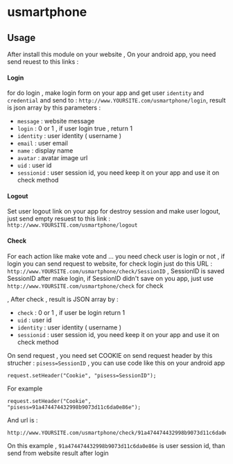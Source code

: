 usmartphone
===========


## Usage
After install this module on your website , On your android app, you need send reuest to this links : 

#### Login
for do login , make login form on your app and get user `identity` and `credential` and send to : `http://www.YOURSITE.com/usmartphone/login`, result is json array by this parameters :
* `message` : website message
* `login` : 0 or 1 , if user login true , return 1
* `identity` : user identity ( username )
* `email` : user email
* `name` : display name
* `avatar` : avatar image url
* `uid` : user id
* `sessionid` : user session id, you need keep it on your app and use it on check method

#### Logout
Set user logout link on your app for destroy session and make user logout, just send empty resuest to this link : `http://www.YOURSITE.com/usmartphone/logout`

#### Check
For each action like make vote and ... you need check user is login or not , if login you can send request to website, for check login just do this URL : `http://www.YOURSITE.com/usmartphone/check/SessionID` , SessionID is saved SessionID after make login, if SessionID didn't save on you app, just use `http://www.YOURSITE.com/usmartphone/check` for check

, After check , result is JSON array by : 
* `check` : 0 or 1 , if user be login return 1
* `uid` : user id
* `identity` : user identity ( username )
* `sessionid` : user session id, you need keep it on your app and use it on check method

On send request , you need set COOKIE on send request header by this strucher : `pisess=SessionID` , you can use code like this on your android app
```
request.setHeader("Cookie", "pisess=SessionID");
```

For example 
```
request.setHeader("Cookie", "pisess=91a474474432998b9073d11c6da0e86e");
```
And url is :
```
http://www.YOURSITE.com/usmartphone/check/91a474474432998b9073d11c6da0e86e
```

On this example , `91a474474432998b9073d11c6da0e86e` is user session id, than send from website result after login